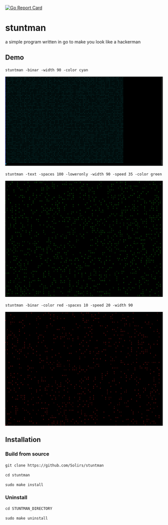 [![Go Report Card](https://goreportcard.com/badge/github.com/Solirs/stuntman)](https://goreportcard.com/report/github.com/Solirs/stuntman)
# stuntman
a simple program written in go to make you look like a hackerman



## Demo


`stuntman -binar -width 90 -color cyan`

![alt text](https://github.com/Solirs/stuntman/blob/main/ressources/Demo-1.png?raw=true)


`stuntman -text -spaces 100 -loweronly -width 90 -speed 35 -color green`

![alt text](https://github.com/Solirs/stuntman/blob/main/ressources/Demo-txt.png?raw=true)


`stuntman -binar -color red -spaces 10 -speed 20 -width 90`

![alt text](https://github.com/Solirs/stuntman/blob/main/ressources/Demo-bin-2.png?raw=true)

## Installation

### Build from source

`git clone https://github.com/Solirs/stuntman`

`cd stuntman`

`sudo make install`


### Uninstall

`cd STUNTMAN_DIRECTORY`

`sudo make uninstall`
